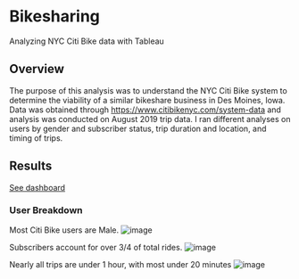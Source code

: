 # Bikesharing
Analyzing NYC Citi Bike data with Tableau

## Overview
The purpose of this analysis was to understand the NYC Citi Bike system to determine the viability of a similar bikeshare business in Des Moines, Iowa. Data was obtained through https://www.citibikenyc.com/system-data and analysis was conducted on August 2019 trip data. I ran different analyses on users by gender and subscriber status, trip duration and location, and timing of trips.

## Results
[See dashboard](https://public.tableau.com/app/profile/shane.doane/viz/NYC_Citi_Bike_Challenge_16486036988930/NYC_Cit_Bike_Story?publish=yes)

### User Breakdown
Most Citi Bike users are Male. 
![image](https://user-images.githubusercontent.com/93338132/161446816-26b37df3-377e-4484-a086-fb393421ac72.png)

Subscribers account for over 3/4 of total rides.
![image](https://user-images.githubusercontent.com/93338132/161446849-7ff74281-03e2-4292-933a-6dd22675ee96.png)

Nearly all trips are under 1 hour, with most under 20 minutes
![image](https://user-images.githubusercontent.com/93338132/161446891-b9d2d63a-c1ef-4f20-a9d1-4c121a3aec62.png)
